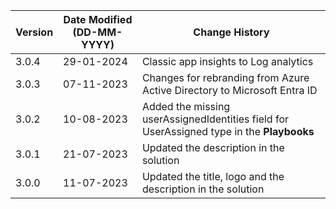| **Version** | **Date Modified (DD-MM-YYYY)** | **Change History**                                                                      |
|-------------|--------------------------------|-----------------------------------------------------------------------------------------|
| 3.0.4       | 29-01-2024                     |Classic app insights to Log analytics                 |
| 3.0.3       | 07-11-2023                     |Changes for rebranding from Azure Active Directory to Microsoft Entra ID                 |
| 3.0.2       | 10-08-2023                     |Added the missing userAssignedIdentities field for UserAssigned type in the **Playbooks**|
| 3.0.1       | 21-07-2023                     |Updated the description in the solution                                                  |
| 3.0.0       | 11-07-2023                     |Updated the title, logo and the description in the solution                              |
